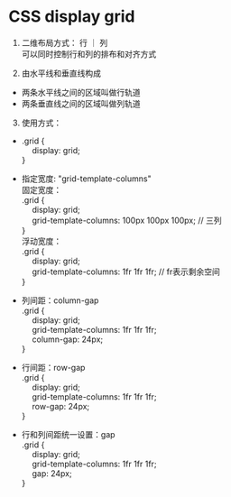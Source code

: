 # CSS display grid
1. 二维布局方式： 行 ｜ 列  
   可以同时控制行和列的排布和对齐方式  
  
2. 由水平线和垂直线构成   
  - 两条水平线之间的区域叫做行轨道  
  - 两条垂直线之间的区域叫做列轨道  

3. 使用方式：  
-  .grid {  
    &emsp; display: grid;  
  }

- 指定宽度: "grid-template-columns"    
  固定宽度：    
  .grid {  
    &emsp; display: grid;  
    &emsp; grid-template-columns: 100px 100px 100px; // 三列   
  }  
  浮动宽度：    
  .grid {  
    &emsp; display: grid;  
    &emsp; grid-template-columns: 1fr 1fr 1fr; // fr表示剩余空间  
  }

- 列间距：column-gap  
  .grid {  
    &emsp; display: grid;  
    &emsp; grid-template-columns: 1fr 1fr 1fr;  
    &emsp; column-gap: 24px;  
  }


- 行间距：row-gap  
  .grid {  
    &emsp; display: grid;  
    &emsp; grid-template-columns: 1fr 1fr 1fr;  
    &emsp; row-gap: 24px;  
  }

- 行和列间距统一设置：gap    
  .grid {  
    &emsp; display: grid;  
    &emsp; grid-template-columns: 1fr 1fr 1fr;  
    &emsp; gap: 24px;  
  }

  


